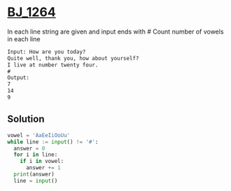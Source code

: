 # [BJ_1264](https://acmicpc.net/problem/1264)

In each line string are given and input ends with #
Count number of vowels in each line

```txt
Input: How are you today?
Quite well, thank you, how about yourself?
I live at number twenty four.
#
Output:
7
14
9
```

## Solution

```py
vowel = 'AaEeIiOoUu'
while line := input() != '#':
  answer = 0
  for i in line:
    if i in vowel:
      answer += 1
  print(answer)
  line = input()
```
